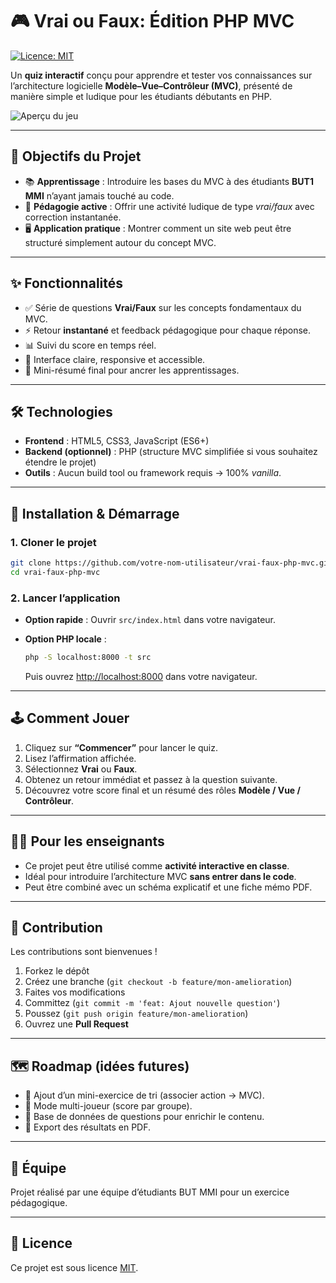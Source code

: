 # 🎮 Vrai ou Faux: Édition PHP MVC

[![Licence: MIT](https://img.shields.io/badge/License-MIT-yellow.svg)](https://opensource.org/licenses/MIT)

Un **quiz interactif** conçu pour apprendre et tester vos connaissances sur l’architecture logicielle **Modèle–Vue–Contrôleur (MVC)**, présenté de manière simple et ludique pour les étudiants débutants en PHP.

![Aperçu du jeu](https://raw.githubusercontent.com/Ryn-Bghl/vrai-faux-php-mvc/refs/heads/main/src/images/website%20preview.png)

---

## 🎯 Objectifs du Projet

* 📚 **Apprentissage** : Introduire les bases du MVC à des étudiants **BUT1 MMI** n’ayant jamais touché au code.
* 🎲 **Pédagogie active** : Offrir une activité ludique de type *vrai/faux* avec correction instantanée.
* 🖥️ **Application pratique** : Montrer comment un site web peut être structuré simplement autour du concept MVC.

---

## ✨ Fonctionnalités

* ✅ Série de questions **Vrai/Faux** sur les concepts fondamentaux du MVC.
* ⚡ Retour **instantané** et feedback pédagogique pour chaque réponse.
* 📊 Suivi du score en temps réel.
* 📱 Interface claire, responsive et accessible.
* 🧩 Mini-résumé final pour ancrer les apprentissages.

---

## 🛠️ Technologies

* **Frontend** : HTML5, CSS3, JavaScript (ES6+)
* **Backend (optionnel)** : PHP (structure MVC simplifiée si vous souhaitez étendre le projet)
* **Outils** : Aucun build tool ou framework requis → 100% *vanilla*.

---

## 🚀 Installation & Démarrage

### 1. Cloner le projet

```bash
git clone https://github.com/votre-nom-utilisateur/vrai-faux-php-mvc.git
cd vrai-faux-php-mvc
```

### 2. Lancer l’application

* **Option rapide** : Ouvrir `src/index.html` dans votre navigateur.
* **Option PHP locale** :

  ```bash
  php -S localhost:8000 -t src
  ```

  Puis ouvrez [http://localhost:8000](http://localhost:8000) dans votre navigateur.

---

## 🕹️ Comment Jouer

1. Cliquez sur **“Commencer”** pour lancer le quiz.
2. Lisez l’affirmation affichée.
3. Sélectionnez **Vrai** ou **Faux**.
4. Obtenez un retour immédiat et passez à la question suivante.
5. Découvrez votre score final et un résumé des rôles **Modèle / Vue / Contrôleur**.

---

## 👩‍🏫 Pour les enseignants

* Ce projet peut être utilisé comme **activité interactive en classe**.
* Idéal pour introduire l’architecture MVC **sans entrer dans le code**.
* Peut être combiné avec un schéma explicatif et une fiche mémo PDF.

---

## 🤝 Contribution

Les contributions sont bienvenues !

1. Forkez le dépôt
2. Créez une branche (`git checkout -b feature/mon-amelioration`)
3. Faites vos modifications
4. Committez (`git commit -m 'feat: Ajout nouvelle question'`)
5. Poussez (`git push origin feature/mon-amelioration`)
6. Ouvrez une **Pull Request**

---

## 🗺️ Roadmap (idées futures)

* 🔹 Ajout d’un mini-exercice de tri (associer action → MVC).
* 🔹 Mode multi-joueur (score par groupe).
* 🔹 Base de données de questions pour enrichir le contenu.
* 🔹 Export des résultats en PDF.

---

## 👥 Équipe

Projet réalisé par une équipe d’étudiants BUT MMI pour un exercice pédagogique.

---

## 📄 Licence

Ce projet est sous licence [MIT](LICENSE).
